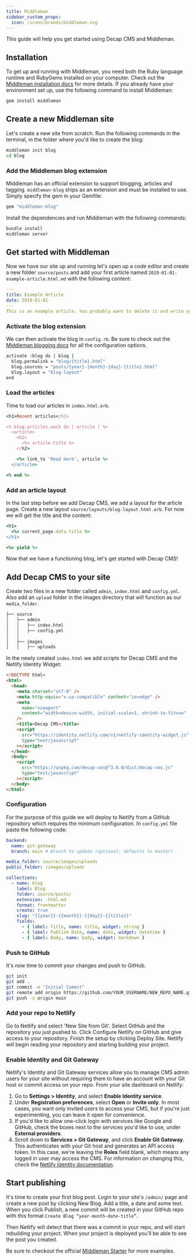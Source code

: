 ```yaml
---
title: Middleman
sidebar_custom_props:
  icon: /icons/brands/middleman.svg
---
```


This guide will help you get started using Decap CMS and Middleman.

## Installation

To get up and running with Middleman, you need both the Ruby language runtime and RubyGems installed on your computer. Check out the [Middleman installation docs](https://middlemanapp.com/basics/install/) for more details. If you already have your environment set up, use the following command to install Middleman:

```bash
gem install middleman
```

## Create a new Middleman site

Let's create a new site from scratch. Run the following commands in the terminal, in the folder where you'd like to create the blog:

```bash
middleman init blog
cd blog
```

### Add the Middleman blog extension

Middleman has an official extension to support blogging, articles and tagging. `middleman-blog` ships as an extension and must be installed to use. Simply specify the gem in your Gemfile:

```bash
gem "middleman-blog"
```

Install the dependencies and run Middleman with the following commands:

```bash
bundle install
middleman server
```

## Get started with Middleman

Now we have our site up and running let's open up a code editor and create a new folder `source/posts` and add your first article named `2019-01-01-example-article.html.md` with the following content:

```yml
---
title: Example Article
date: 2019-01-01
---
This is an example article. You probably want to delete it and write your own articles once you finished this guide!
```

### Activate the blog extension

We can then activate the blog in `config.rb`. Be sure to check out the [Middleman blogging docs](https://middlemanapp.com/basics/blogging/) for all the configuration options.

```bash
activate :blog do | blog |
  blog.permalink = "blog/{title}.html"
  blog.sources = "posts/{year}-{month}-{day}-{title}.html"
  blog.layout = "blog-layout"
end
```

### Load the articles

Time to load our articles in `index.html.erb`.

```ruby
<h1>Recent articles</h1>

<% blog.articles.each do | article | %>
  <article>
    <h2>
      <%= article.title %>
    </h2>

    <%= link_to 'Read more', article %>
  </article>

<% end %>
```

### Add an article layout

In the last step before we add Decap CMS, we add a layout for the article page. Create a new layout `source/layouts/blog-layout.html.erb`. For now we will get the title and the content:

```ruby
<h1>
  <%= current_page.data.title %>
</h1>

<%= yield %>
```

Now that we have a functioning blog, let's get started with Decap CMS!

## Add Decap CMS to your site

Create two files in a new folder called `admin`, `index.html` and `config.yml`. Also add an `upload` folder in the images directory that will function as our `media_folder`.

```bash
├── source
│   ├── admin
│   │   ├── index.html
│   │   ├── config.yml
│   │
│   ├── images
│   │   ├── uploads
```

In the newly created `index.html` we add scripts for Decap CMS and the Netlify Identity Widget:

```html
<!DOCTYPE html>
<html>
  <head>
    <meta charset="utf-8" />
    <meta http-equiv="x-ua-compatible" content="ie=edge" />
    <meta
      name="viewport"
      content="width=device-width, initial-scale=1, shrink-to-fit=no"
    />
    <title>Decap CMS</title>
    <script
      src="https://identity.netlify.com/v1/netlify-identity-widget.js"
      type="text/javascript"
    ></script>
  </head>
  <body>
    <script
      src="https://unpkg.com/decap-cms@^3.0.0/dist/decap-cms.js"
      type="text/javascript"
    ></script>
  </body>
</html>
```

### Configuration

For the purpose of this guide we will deploy to Netlify from a GitHub repository which requires the minimum configuration. In `config.yml` file paste the following code:

```yml
backend:
  name: git-gateway
  branch: main # Branch to update (optional; defaults to master)

media_folder: source/images/uploads
public_folder: /images/uploads

collections:
  - name: blog
    label: Blog
    folder: source/posts/
    extension: .html.md
    format: frontmatter
    create: true
    slug: "{{year}}-{{month}}-{{day}}-{{title}}"
    fields:
      - { label: Title, name: title, widget: string }
      - { label: Publish Date, name: date, widget: datetime }
      - { label: Body, name: body, widget: markdown }
```

### Push to GitHub

It's now time to commit your changes and push to GitHub.

```bash
git init
git add .
git commit -m "Initial Commit"
git remote add origin https://github.com/YOUR_USERNAME/NEW_REPO_NAME.git
git push -u origin main
```

### Add your repo to Netlify

Go to Netlify and select 'New Site from Git'. Select GitHub and the repository you just pushed to. Click Configure Netlify on GitHub and give access to your repository. Finish the setup by clicking Deploy Site. Netlify will begin reading your repository and starting building your project.

### Enable Identity and Git Gateway

Netlify's Identity and Git Gateway services allow you to manage CMS admin users for your site without requiring them to have an account with your Git host or commit access on your repo. From your site dashboard on Netlify:

1. Go to **Settings > Identity**, and select **Enable Identity service**.
2. Under **Registration preferences**, select **Open** or **Invite only**. In most cases, you want only invited users to access your CMS, but if you're just experimenting, you can leave it open for convenience.
3. If you'd like to allow one-click login with services like Google and GitHub, check the boxes next to the services you'd like to use, under **External providers**.
4. Scroll down to **Services > Git Gateway**, and click **Enable Git Gateway**. This authenticates with your Git host and generates an API access token. In this case, we're leaving the **Roles** field blank, which means any logged in user may access the CMS. For information on changing this, check the [Netlify Identity documentation](https://www.netlify.com/docs/identity/).

## Start publishing

It's time to create your first blog post. Login to your site's `/admin/` page and create a new post by clicking New Blog. Add a title, a date and some text. When you click Publish, a new commit will be created in your GitHub repo with this format `Create Blog “year-month-date-title”`.

Then Netlify will detect that there was a commit in your repo, and will start rebuilding your project. When your project is deployed you'll be able to see the post you created.

Be sure to checkout the official [Middleman Starter](https://github.com/tomrutgers/middleman-starter-netlify-cms) for more examples.
